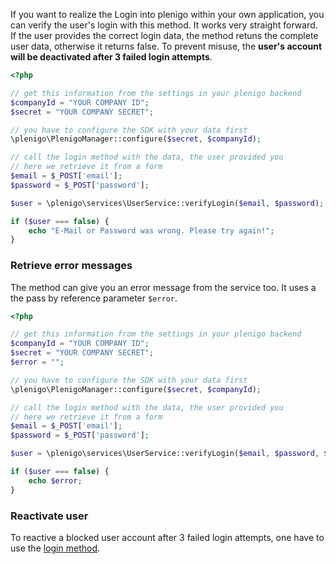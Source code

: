 If you want to realize the Login into plenigo within your own application, you can verify the user's login with this method.
It works very straight forward. If the user provides the correct login data, the method retuns the complete user data, otherwise it returns false.
To prevent misuse, the **user's account will be deactivated after 3 failed login attempts**.

```php
<?php

// get this information from the settings in your plenigo backend
$companyId = "YOUR COMPANY ID"; 
$secret = "YOUR COMPANY SECRET";

// you have to configure the SDK with your data first
\plenigo\PlenigoManager::configure($secret, $companyId);

// call the login method with the data, the user provided you
// here we retrieve it from a form
$email = $_POST['email'];
$password = $_POST['password'];

$user = \plenigo\services\UserService::verifyLogin($email, $password);

if ($user === false) {
    echo "E-Mail or Password was wrong. Please try again!";
}

```

### Retrieve error messages

The method can give you an error message from the service too. It uses a the pass by reference parameter `$error`.

```php
<?php

// get this information from the settings in your plenigo backend
$companyId = "YOUR COMPANY ID"; 
$secret = "YOUR COMPANY SECRET";
$error = "";

// you have to configure the SDK with your data first
\plenigo\PlenigoManager::configure($secret, $companyId);

// call the login method with the data, the user provided you
// here we retrieve it from a form
$email = $_POST['email'];
$password = $_POST['password'];

$user = \plenigo\services\UserService::verifyLogin($email, $password, $error);

if ($user === false) {
    echo $error;
}

```
 
### Reactivate user

To reactive a blocked user account after 3 failed login attempts, one have to use the [login method](/sdks/php#login).   
